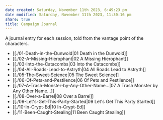 ```yaml
---
date created: Saturday, November 11th 2023, 6:49:23 pm
date modified: Saturday, November 11th 2023, 11:30:16 pm
share: true
title: Campaign Journal
---
```



A journal entry for each session, told from the vantage point of the characters. 

- [[./01-Death-in-the-Dunwold|01 Death in the Dunwold]]
- [[./02-A-Missing-Hierophant|02 A Missing Hierophant]]
- [[./03-Into-the-Catacombs|03 Into the Catacombs]]
- [[./04-All-Roads-Lead-to-Astryth|04 All Roads Lead to Astryth]]
- [[./05-The-Sweet-Science|05 The Sweet Science]]
- [[./06-Of-Pets-and-Pestilence|06 Of Pets and Pestilence]]
- [[./07-A-Trash-Monster-by-Any-Other-Name...|07 A Trash Monster by Any Other Name...]]
- [[./08-Over-a-Barrel|08 Over a Barrel]]
- [[./09-Let's-Get-This-Party-Started|09 Let's Get This Party Started]]
- [[./10-In-Crypt-Ed|10 In-Crypt-Ed]]
- [[./11-Been-Caught-Stealing|11 Been Caught Stealing]]
